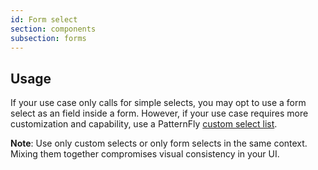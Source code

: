 ```yaml
---
id: Form select
section: components
subsection: forms
---
```


## Usage

If your use case only calls for simple selects, you may opt to use a form select as an field inside a form. However, if your use case requires more customization and capability, use a PatternFly [custom select list](/components/select/react). 

**Note**: Use only custom selects or only form selects in the same context. Mixing them together compromises visual consistency in your UI.

